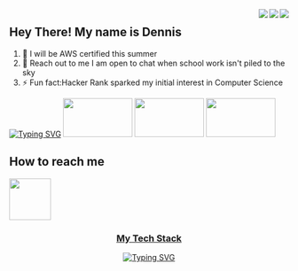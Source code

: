 
<img align="right" src="http://github-readme-streak-stats.herokuapp.com?user=Dennis-1am&theme=blueberry&border_radius=5&card_width=500" />
<img align="right" src="https://github-readme-stats.vercel.app/api?username=Dennis-1am&show_icons=true&theme=blueberry&card_width=500" />
<img align="right" src="https://github-readme-stats.vercel.app/api/top-langs/?username=Dennis-1am&card_width=500&layout=compact&show_icons=true&theme=blueberry"/>

<h2> Hey There! My name is Dennis  </h2>

<ol>
  <li>🔭 I will be AWS certified this summer</li>
  <li>💬 Reach out to me I am open to chat when school work isn't piled to the sky</li>
  <li>⚡ Fun fact:Hacker Rank sparked my initial interest in Computer Science</li>
</ol>

<div align="left" height="100">
<a href="https://git.io/typing-svg"><img src="https://readme-typing-svg.demolab.com?font=Fira+Code&size=30&duration=500&pause=1000&color=177EF7&multiline=true&width=435&height=100&lines=Currently 😀😀😀😀;Learning ........" alt="Typing SVG" /></a>
<img width="125" height="70" src="https://www.w3schools.com/aws/images/awslogo.png" />
<img width="125" height="70" src="https://upload.wikimedia.org/wikipedia/commons/a/a7/React-icon.svg" />
<img width="125" height="70" src="https://upload.wikimedia.org/wikipedia/commons/d/d9/Node.js_logo.svg" />
</div>

<h2> How to reach me </h2>
<a href="https://www.linkedin.com/in/dennis-1am/"> <img width="75" height="75" src="https://upload.wikimedia.org/wikipedia/commons/c/ca/LinkedIn_logo_initials.png">
 
 <div align = "center" >
  <h3> My Tech Stack </h3>
 <a href="https://git.io/typing-svg"><img src="https://readme-typing-svg.demolab.com?font=Fira+Code&size=40&duration=500&pause=1000&color=177EF7&multiline=true&width=435&height=100&lines=To Be Filled" alt="Typing SVG" /></a>
 </div>
  
